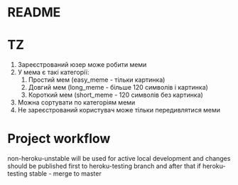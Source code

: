 # README

# TZ
1. Зареєстрований юзер може робити меми
2. У мема є такі категорії:
    1. Простий мем (easy_meme - тільки картинка)
    2. Довгий мем (long_meme - більше 120 символів і картинка)
    3. Короткий мем (short_meme - 120 символів без картинка)
3. Можна сортувати по категоріям меми
4. Не зареєстрований користувач може тільки передивлятися меми

# Project workflow
non-heroku-unstable will be used for active local development and changes should be
published first to heroku-testing branch and after that if heroku-testing stable -  merge to
master
